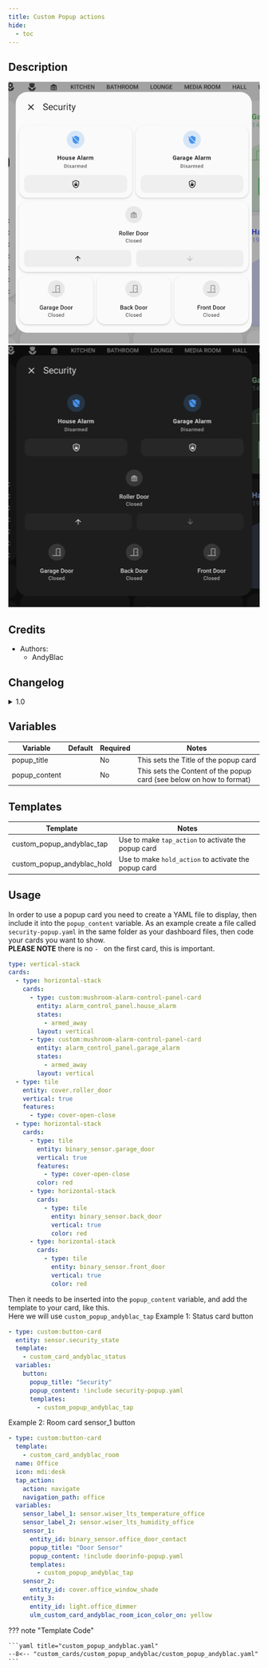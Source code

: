 ```yaml
---
title: Custom Popup actions
hide:
  - toc
---
```

<!-- markdownlint-disable MD046 -->

## Description

![example-image-light](../../assets/img/custom_popup_andyblac/custom_popup_andyblac_light.png)
![example-image-dark](../../assets/img/custom_popup_andyblac/custom_popup_andyblac_dark.png)

## Credits

- Authors:
    - AndyBlac

## Changelog

<details>
<summary>1.0</summary>
Initial release
</details>

## Variables

| Variable      | Default | Required    | Notes             |
|---------------|---------|-------------|-------------------|
| popup_title   |         | No          | This sets the Title of the popup card |
| popup_content |         | No          | This sets the Content of the popup card (see below on how to format) |

## Templates

| Template                   | Notes                                                | 
|----------------------------|------------------------------------------------------|
| custom_popup_andyblac_tap  | Use to make `tap_action` to activate the popup card  |
| custom_popup_andyblac_hold | Use to make `hold_action` to activate the popup card |

## Usage
In order to use a popup card you need to create a YAML file to display, then include it into the `popup_content` variable.
As an example create a file called `security-popup.yaml` in the same folder as your dashboard files, then code your cards you want to show.
</br>**PLEASE NOTE** there is no `- ` on the first card, this is important.
```yaml
type: vertical-stack
cards:
  - type: horizontal-stack
    cards:
      - type: custom:mushroom-alarm-control-panel-card
        entity: alarm_control_panel.house_alarm
        states:
          - armed_away
        layout: vertical
      - type: custom:mushroom-alarm-control-panel-card
        entity: alarm_control_panel.garage_alarm
        states:
          - armed_away
        layout: vertical
  - type: tile
    entity: cover.roller_door
    vertical: true
    features:
      - type: cover-open-close
  - type: horizontal-stack
    cards:
      - type: tile
        entity: binary_sensor.garage_door
        vertical: true
        features:
          - type: cover-open-close
        color: red
      - type: horizontal-stack
        cards:
          - type: tile
            entity: binary_sensor.back_door
            vertical: true
            color: red
      - type: horizontal-stack
        cards:
          - type: tile
            entity: binary_sensor.front_door
            vertical: true
            color: red
```

Then it needs to be inserted into the `popup_content` variable, and add the template to your card, like this. 
</br> Here we will use `custom_popup_andyblac_tap`
Example 1: Status card button
```yaml
- type: custom:button-card
  entity: sensor.security_state
  template:
    - custom_card_andyblac_status
  variables:
    button:
      popup_title: "Security"
      popup_content: !include security-popup.yaml
      templates: 
        - custom_popup_andyblac_tap

```

Example 2: Room card sensor_1 button
```yaml
- type: custom:button-card
  template:
    - custom_card_andyblac_room
  name: Office
  icon: mdi:desk
  tap_action:
    action: navigate
    navigation_path: office
  variables:
    sensor_label_1: sensor.wiser_lts_temperature_office
    sensor_label_2: sensor.wiser_lts_humidity_office
    sensor_1:
      entity_id: binary_sensor.office_door_contact
      popup_title: "Door Sensor"
      popup_content: !include doorinfo-popup.yaml
      templates: 
        - custom_popup_andyblac_tap
    sensor_2:
      entity_id: cover.office_window_shade
    entity_3:
      entity_id: light.office_dimmer
      ulm_custom_card_andyblac_room_icon_color_on: yellow
```


??? note "Template Code"

    ```yaml title="custom_popup_andyblac.yaml"
    --8<-- "custom_cards/custom_popup_andyblac/custom_popup_andyblac.yaml"
    ```

